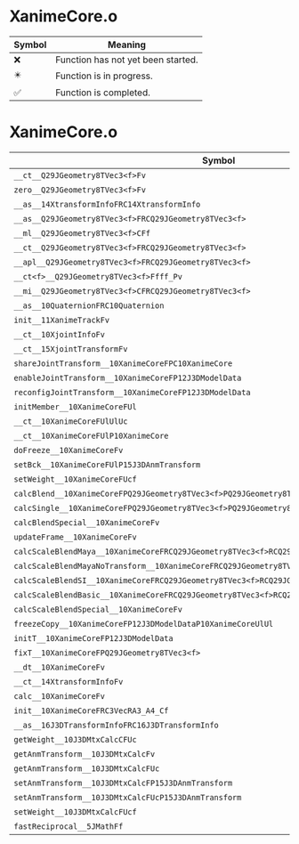 # XanimeCore.o
| Symbol | Meaning 
| ------------- | ------------- 
| :x: | Function has not yet been started. 
| :eight_pointed_black_star: | Function is in progress. 
| :white_check_mark: | Function is completed. 


# XanimeCore.o
| Symbol | Decompiled? |
| ------------- | ------------- |
| `__ct__Q29JGeometry8TVec3<f>Fv` | :x: |
| `zero__Q29JGeometry8TVec3<f>Fv` | :x: |
| `__as__14XtransformInfoFRC14XtransformInfo` | :x: |
| `__as__Q29JGeometry8TVec3<f>FRCQ29JGeometry8TVec3<f>` | :x: |
| `__ml__Q29JGeometry8TVec3<f>CFf` | :x: |
| `__ct__Q29JGeometry8TVec3<f>FRCQ29JGeometry8TVec3<f>` | :x: |
| `__apl__Q29JGeometry8TVec3<f>FRCQ29JGeometry8TVec3<f>` | :x: |
| `__ct<f>__Q29JGeometry8TVec3<f>Ffff_Pv` | :x: |
| `__mi__Q29JGeometry8TVec3<f>CFRCQ29JGeometry8TVec3<f>` | :x: |
| `__as__10QuaternionFRC10Quaternion` | :x: |
| `init__11XanimeTrackFv` | :white_check_mark: |
| `__ct__10XjointInfoFv` | :white_check_mark: |
| `__ct__15XjointTransformFv` | :x: |
| `shareJointTransform__10XanimeCoreFPC10XanimeCore` | :x: |
| `enableJointTransform__10XanimeCoreFP12J3DModelData` | :x: |
| `reconfigJointTransform__10XanimeCoreFP12J3DModelData` | :x: |
| `initMember__10XanimeCoreFUl` | :x: |
| `__ct__10XanimeCoreFUlUlUc` | :white_check_mark: |
| `__ct__10XanimeCoreFUlP10XanimeCore` | :white_check_mark: |
| `doFreeze__10XanimeCoreFv` | :x: |
| `setBck__10XanimeCoreFUlP15J3DAnmTransform` | :x: |
| `setWeight__10XanimeCoreFUcf` | :white_check_mark: |
| `calcBlend__10XanimeCoreFPQ29JGeometry8TVec3<f>PQ29JGeometry8TVec3<f>` | :x: |
| `calcSingle__10XanimeCoreFPQ29JGeometry8TVec3<f>PQ29JGeometry8TVec3<f>` | :x: |
| `calcBlendSpecial__10XanimeCoreFv` | :x: |
| `updateFrame__10XanimeCoreFv` | :x: |
| `calcScaleBlendMaya__10XanimeCoreFRCQ29JGeometry8TVec3<f>RCQ29JGeometry8TVec3<f>` | :x: |
| `calcScaleBlendMayaNoTransform__10XanimeCoreFRCQ29JGeometry8TVec3<f>RCQ29JGeometry8TVec3<f>` | :x: |
| `calcScaleBlendSI__10XanimeCoreFRCQ29JGeometry8TVec3<f>RCQ29JGeometry8TVec3<f>` | :x: |
| `calcScaleBlendBasic__10XanimeCoreFRCQ29JGeometry8TVec3<f>RCQ29JGeometry8TVec3<f>` | :x: |
| `calcScaleBlendSpecial__10XanimeCoreFv` | :x: |
| `freezeCopy__10XanimeCoreFP12J3DModelDataP10XanimeCoreUlUl` | :x: |
| `initT__10XanimeCoreFP12J3DModelData` | :x: |
| `fixT__10XanimeCoreFPQ29JGeometry8TVec3<f>` | :x: |
| `__dt__10XanimeCoreFv` | :x: |
| `__ct__14XtransformInfoFv` | :x: |
| `calc__10XanimeCoreFv` | :x: |
| `init__10XanimeCoreFRC3VecRA3_A4_Cf` | :x: |
| `__as__16J3DTransformInfoFRC16J3DTransformInfo` | :x: |
| `getWeight__10J3DMtxCalcCFUc` | :x: |
| `getAnmTransform__10J3DMtxCalcFv` | :x: |
| `getAnmTransform__10J3DMtxCalcFUc` | :x: |
| `setAnmTransform__10J3DMtxCalcFP15J3DAnmTransform` | :x: |
| `setAnmTransform__10J3DMtxCalcFUcP15J3DAnmTransform` | :x: |
| `setWeight__10J3DMtxCalcFUcf` | :x: |
| `fastReciprocal__5JMathFf` | :x: |
